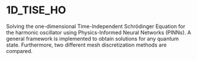 # 1D_TISE_HO
Solving the one-dimensional Time-Independent Schrödinger Equation for the harmonic oscillator using Physics-Informed Neural Networks (PINNs). A general framework is implemented to obtain solutions for any quantum state. Furthermore, two different mesh discretization methods are compared.
